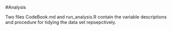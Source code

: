 #Analysis

Two files CodeBook.md and run_analysis.R contain the variable descriptions and procedure for tidying the data set repsepctively.
